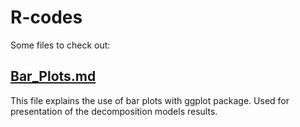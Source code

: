 # R-codes

Some files to check out:

## [Bar_Plots.md](https://github.com/Kolpashnikova/R-codes/blob/master/Bar_Plots.md) 
This file explains the use of bar plots with ggplot package. Used for presentation of the decomposition models results.